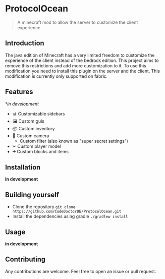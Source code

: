 # ProtocolOcean

> A minecraft mod to allow the server to customize the client experience

## Introduction

The java edition of Minecraft has a very limited freedom to customize the experience of the client instead of the bedrock edition.
This project aims to remove this restrictions and add more customization to it.
To use this modification you need to install this plugin on the server and the client. This modification is currently only supported on fabric.

## Features

**in development*

* 📊 Customizable sidebars
* 🖼 Custom guis
* 📦 Custom inventory
* 🎥 Custom camera
  * Custom filter (also known as "super secret settings")
* ✂ Custom player model
* ➕ Custom blocks and items

## Installation

**in development**

## Building yourself

* Clone the repository
    `git clone https://github.com/CodeDoctorDE/ProtocolOcean.git`
* Install the dependencies using gradle
    `./gradlew install`

## Usage

**in development**

## Contributing

Any contributions are welcome. Feel free to open an issue or pull request.
